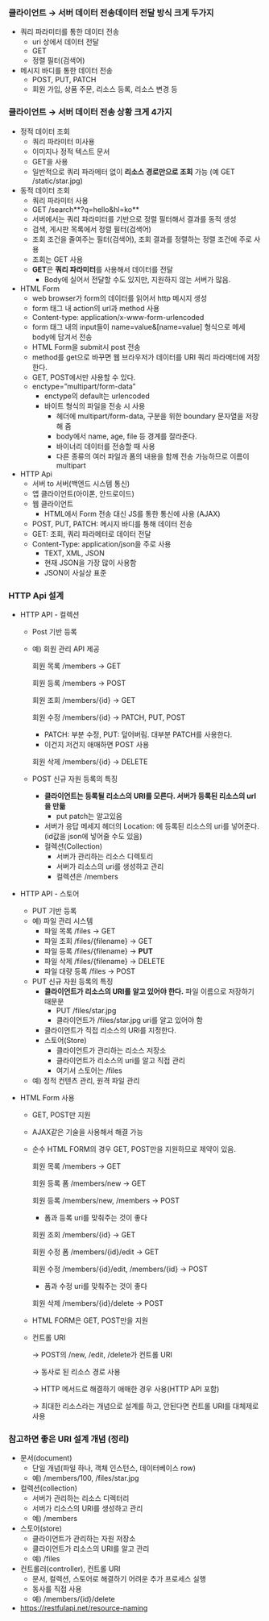 ### 클라이언트 → 서버 데이터 전송데이터 전달 방식 크게 두가지
- 쿼리 파라미터를 통한 데이터 전송
    - uri 상에서 데이터 전달
    - GET
    - 정렬 필터(검색어)
- 메시지 바디를 통한 데이터 전송
    - POST, PUT, PATCH
    - 회원 가입, 상품 주문, 리소스 등록, 리소스 변경 등

### 클라이언트 → 서버 데이터 전송 상황 크게 4가지
- 정적 데이터 조회
    - 쿼리 파라미터 미사용
    - 이미지나 정적 텍스트 문서
    - GET을 사용
    - 일반적으로 쿼리 파라메터 없이 **리소스 경로만으로 조회** 가능 (예 GET /static/star.jpg)
- 동적 데이터 조회
    - 쿼리 파라미터 사용
    - GET /search**?q=hello&hl=ko**
    - 서버에서는 쿼리 파라미터를 기반으로 정렬 필터해서 결과를 동적 생성
    - 검색, 게시판 목록에서 정렬 필터(검색어)
    - 조회 조건을 줄여주는 필터(검색어), 조회 결과를 정렬하는 정렬 조건에 주로 사용
    - 조회는 GET 사용
    - **GET**은 **쿼리 파라미터**를 사용해서 데이터를 전달
        - Body에 실어서 전달할 수도 있지만, 지원하지 않는 서버가 많음.
- HTML Form
    - web browser가 form의 데이터를 읽어서 http 메시지 생성
    - form 태그 내 action의 url과 method 사용
    - Content-type: application/x-www-form-urlencoded
    - form 태그 내의 input들이 name=value&[name=value] 형식으로 메세 body에 담겨서 전송
    - HTML Form을 submit시 post 전송
    - method를 get으로 바꾸면 웹 브라우저가 데이터를 URI 쿼리 파라메터에 저장한다.
    - GET, POST에서만 사용할 수 있다.
    - enctype=”multipart/form-data”
        - enctype의 default는 urlencoded
        - 바이트 형식의 파일을 전송 시 사용
            - 헤더에 multipart/form-data, 구분을 위한 boundary 문자열을 저장해 줌
            - body에서 name, age, file 등 경계를 잘라준다.
            - 바이너리 데이터를 전송할 때 사용
            - 다른 종류의 여러 파일과 폼의 내용을 함께 전송 가능하므로 이름이 multipart  
- HTTP Api
    - 서버 to 서버(백엔드 시스템 통신)
    - 앱 클라이언트(아이폰, 안드로이드)
    - 웹 클라이언트
        - HTML에서 Form 전송 대신 JS를 통한 통신에 사용 (AJAX)
    - POST, PUT, PATCH: 메시지 바디를 통해 데이터 전송
    - GET: 조회, 쿼리 파라메터로 데이터 전달
    - Content-Type: application/json을 주로 사용
        - TEXT, XML, JSON
        - 현재 JSON을 가장 많이 사용함
        - JSON이 사실상 표준

### HTTP Api 설계

- HTTP API - 컬렉션
    - Post 기반 등록
    - 예) 회원 관리 API 제공
      
        회원 목록 /members → GET
        
        회원 등록 /members → POST
        
        회원 조회 /members/{id} → GET
        
        회원 수정 /members/{id} → PATCH, PUT, POST
        
        - PATCH: 부분 수정, PUT: 덮어버림. 대부분 PATCH를 사용한다.
        - 이건지 저건지 애매하면 POST 사용
        
        회원 삭제 /members/{id} → DELETE
        
    - POST 신규 자원 등록의 특징
        - **클라이언트는 등록될 리소스의 URI를 모른다. 서버가 등록된 리소스의 url을 만듦**
            - put patch는 알고있음 
        - 서버가 응답 메세지 헤더의 Location: 에 등록된 리소스의 uri를 넣어준다. (id값을 json에 넣어줄 수도 있음)
        - 컬렉션(Collection)
            - 서버가 관리하는 리소스 디렉토리
            - 서버가 리소스의 uri를 생성하고 관리
            - 컬렉션은 /members
        
- HTTP API - 스토어
    - PUT 기반 등록
    - 예) 파일 관리 시스템
        - 파일 목록 /files → GET
        - 파일 조회 /files/{filename} → GET
        - 파일 등록 /files/{filename} → **PUT**
        - 파일 삭제 /files/{filename} → DELETE
        - 파일 대량 등록 /files → POST
    - PUT 신규 자원 등록의 특징
        - **클라이언트가 리소스의 URI를 알고 있어야 한다.** 파일 이름으로 저장하기 때문문
            - PUT /files/star.jpg
            - 클라이언트가 /files/star.jpg uri를 알고 있어야 함
        - 클라이언트가 직접 리소스의 URI를 지정한다.
        - 스토어(Store)
            - 클라이언트가 관리하는 리소스 저장소
            - 클라이언트가 리소스의 uri를 알고 직접 관리
            - 여기서 스토어는 /files
    - 예) 정적 컨텐츠 관리, 원격 파일 관리

- HTML Form 사용
    - GET, POST만 지원
    - AJAX같은 기술을 사용해서 해결 가능
    - 순수 HTML FORM의 경우 GET, POST만을 지원하므로 제약이 있음.
        
        회원 목록 /members → GET
        
        회원 등록 폼 /members/new → GET
        
        회원 등록 /members/new, /members → POST
        
        - 폼과 등록 uri를 맞춰주는 것이 좋다
        
        회원 조회 /members/{id} → GET
        
        회원 수정 폼 /members/{id}/edit → GET
        
        회원 수정 /members/{id}/edit, /members/{id} → POST
        
        - 폼과 수정 uri를 맞춰주는 것이 좋다
        
        회원 삭제 /members/{id}/delete → POST
        
    
    - HTML FORM은 GET, POST만을 지원
    - 컨트롤 URI
        
        → POST의 /new, /edit, /delete가 컨트롤 URI
        
        → 동사로 된 리소스 경로 사용
        
        → HTTP 메서드로 해결하기 애매한 경우 사용(HTTP API 포함)
        
        → 최대한 리소스라는 개념으로 설계를 하고, 안된다면 컨트롤 URI를 대체제로 사용
      
### 참고하면 좋은 URI 설계 개념 (정리)
- 문서(document)
    - 단일 개념(파일 하나, 객체 인스턴스, 데이터베이스 row)
    - 예) /members/100, /files/star.jpg
- 컬렉션(collection)
    - 서버가 관리하는 리소스 디렉터리
    - 서버가 리소스의 URI를 생성하고 관리
    - 예) /members
- 스토어(store)
    - 클라이언트가 관리하는 자원 저장소
    - 클라이언트가 리소스의 URI를 알고 관리
    - 예) /files
- 컨트롤러(controller), 컨트롤 URI
    - 문서, 컬렉션, 스토어로 해결하기 어려운 추가 프로세스 실행
    - 동사를 직접 사용
    - 예) /members/{id}/delete
- https://restfulapi.net/resource-naming
